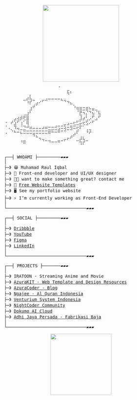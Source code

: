 <div align="center">
<img height="250" src="./IamProgrammerEnglish.png" />
</div>

<pre>
⠀⠀⠀⠀⠀⠀⠀⠀⠀⠀⠀⠀⠀⠀⠀⠀⠀⠈⠀⠀⣀⠀⠀⠀⠀⠀⠀⠀⠀⠀⠀⠀
⠀⠀⠀⠀⠀⠀⠀⠀⡀⠀⠀⠀⠀⠀⠀⠀⠀⠀⠀⠀⠳⠃⠀⠀⠀⠀⠀⠀⠀⠀⠀⠀
⠀⠀⠀⠀⠀⠀⣀⡴⢧⣀⠀⠀⣀⣠⠤⠤⠤⠤⣄⣀⠀⠀⠀⠀⠀⠀⠀⠀⠀⠀⠀⠀
⠀⠀⠀⠀⠀⠀⠀⠘⠏⢀⡴⠊⠁⠀⠀⠀⠀⠀⠀⠈⠙⠦⡀⠀⠀⠀⠀⠀⠀⠀⠀⠀
⠀⠀⠀⠀⠀⠀⠀⠀⣰⠋⠀⠀⠀⠀⠀⠀⠀⠀⠀⠀⠀⠀⠘⢶⣶⣒⣶⠦⣤⣀⠀⠀
⠀⠀⠀⠀⠀⠀⢀⣰⠃⠀⠀⠀⠀⠀⠀⠀⠀⠀⠀⠀⠀⠀⠀⠈⣟⠲⡌⠙⢦⠈⢧⠀
⠀⠀⠀⣠⢴⡾⢟⣿⠀⠀⠀⠀⠀⠀⠀⠀⠀⠀⠀⠀⠀⠀⠀⠀⣸⡴⢃⡠⠋⣠⠋⠀
⠐⠀⠞⣱⠋⢰⠁⢿⠀⠀⠀⠀⠀⠀⠀⠀⠀⠀⠀⣀⣠⠤⢖⣋⡥⢖⣫⠔⠋⠀⠀⠀
⠈⠠⡀⠹⢤⣈⣙⠚⠶⠤⠤⠤⠴⠶⣒⣒⣚⣩⠭⢵⣒⣻⠭⢖⠏⠁⢀⣀⠀⠀⠀⠀
⠠⠀⠈⠓⠒⠦⠭⠭⠭⣭⠭⠭⠭⠭⠿⠓⠒⠛⠉⠉⠀⠀⣠⠏⠀⠀⠘⠞⠀⠀⠀⠀
⠀⠀⠀⠀⠀⠀⠀⠀⠀⠈⠓⢤⣀⠀⠀⠀⠀⠀⠀⣀⡤⠞⠁⠀⣰⣆⠀⠀⠀⠀⠀⠀
⠀⠀⠀⠀⠀⠘⠿⠀⠀⠀⠀⠀⠈⠉⠙⠒⠒⠛⠉⠁⠀⠀⠀⠉⢳⡞⠉⠀⠀⠀⠀⠀
⠀⠀⠀⠀⠀⠀⠀⠀⠀⠀⠀⠀⠀⠀⠀⠀⠀⠀⠀⠀⠀⠀⠀⠀⠀⠀⠀⠀⠀⠀⠀⠀

┌──┤ WHOAMI ├─────────▰▰▰
│
├─》 😁 Muhamad Raul Iqbal
├─》 🚀 Front-end developer and UI/UX designer
├─》 🙌🏻 want to make something great? contact me
├─》 💾 <a href="https://azurakit.vercel.app/">Free Website Templates</a>
├─》 🖥️ See my portfolio website
├─》 ⚡ I’m currently working as Front-End Developer
│
└───────────────────────────────▰▰▰

┌──┤ SOCIAL ├─────────▰▰▰
│
├─》 <a href="https://dribbble.com/Rauliqbal">Dribbble</a>
├─》 <a href="https://www.youtube.com/@rauliqbal">YouTube</a>
├─》 <a href="https://www.figma.com/@rauliqbal">Figma</a>
├─》 <a href="https://www.linkedin.com/in/muhamad-raul-iqbal/">LinkedIn</a>
│
└───────────────────────────────▰▰▰

┌──┤ PROJECTS ├───────▰▰▰
│
├─》 IRATOON - Streaming Anime and Movie
├─》 <a href="https://azurakit.vercel.app/">AzuraKIT - Web Template and Design Resources</a>
├─》 <a href="http://azuracoder.vercel.app/articles/">AzuraCoder - Blog</a>
├─》 <a href="https://www.ngajee.web.id/">Ngajee - Al Quran Indonesia</a>
├─》 <a href="https://www.vensys.co.id/">Venturium System Indonesia</a>
├─》 <a href="https://nightcoder-website.vercel.app/">NightCoder Community</a>
├─》 <a href="https://dokumo.id/">Dokumo AI Cloud</a>
├─》 <a href="https://adhijayapersada.vercel.app/">Adhi Jaya Persada - Fabrikasi Baja</a>
│
└───────────────────────────────▰▰▰
</pre>
<div align="center">
<img height="200" src="./GitHub.png" />
</div>
